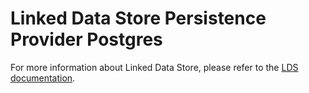 # Linked Data Store Persistence Provider Postgres

For more information about Linked Data Store, please refer to the [LDS documentation](https://github.com/statisticsnorway/linked-data-store-documentation).
